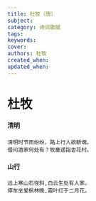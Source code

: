 ```yaml
---
title: 杜牧（唐）
subject: 
category: 诗词歌赋
tags: 
keywords: 
cover: 
authors: 杜牧
created_when: 
updated_when: 
---
```


# 杜牧

#### 清明

```
清明时节雨纷纷，路上行人欲断魂。
借问酒家何处有？牧童遥指杏花村。
```

#### 山行

```
远上寒山石径斜,白云生处有人家。
停车坐爱枫林晚,霜叶红于二月花。
```
